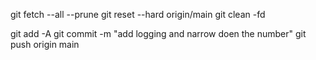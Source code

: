 git fetch --all --prune
git reset --hard origin/main
git clean -fd

git add -A
git commit -m "add logging and narrow doen the number"
git push origin main